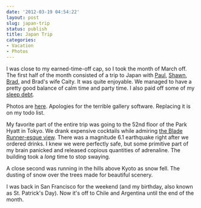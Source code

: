 ```yaml
---
date: '2012-03-19 04:54:22'
layout: post
slug: japan-trip
status: publish
title: Japan Trip
categories:
- Vacation
- Photos
---
```


I was close to my earned-time-off cap, so I took the month of March off. The first half of the month consisted of a trip to Japan with [Paul](http://journal.paul.querna.org/), [Shawn](http://shawnps.net/), [Brad](https://github.com/morgabra), and Brad's wife Caity. It was quite enjoyable. We managed to have a pretty good balance of calm time and party time. I also paid off some of my [sleep debt](http://en.wikipedia.org/wiki/Sleep_debt).

Photos are [here](/photos/Japan_Trip.html). Apologies for the terrible gallery software. Replacing it is on my todo list.

My favorite part of the entire trip was going to the 52nd floor of the Park Hyatt in Tokyo. We drank expensive cocktails while admiring [the Blade Runner-esque view](/photos/japan_trip/blah). There was a magnitude 6.1 earthquake right after we ordered drinks. I knew we were perfectly safe, but some primitive part of my brain panicked and released copious quantities of adrenaline. The building took a *long* time to stop swaying.

A close second was running in the hills above Kyoto as snow fell. The dusting of snow over the trees made for beautiful scenery.

I was back in San Francisco for the weekend (and my birthday, also known as St. Patrick's Day). Now it's off to Chile and Argentina until the end of the month.
